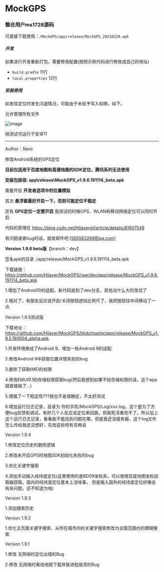 # MockGPS

### 整合用户ms1728源码
可直接下载使用：`/MockGPS/app/release/MockGPS_20210220.apk`

##### 开发
如果进行开发重新打包，需要修改配置(按照示例代码进行修改成自己的地址)
- `build.gradle` 11行
- `local.properties` 12行

##### 安装使用
如发现定位时发生闪退情况，可能由于未给予写入权限，如下。

允许管理所有文件

![image](https://user-images.githubusercontent.com/6322888/127121748-0307a3f1-2dce-4c09-8ce3-73b4866fced7.png)

经测试可运行于安卓11

----

Author：Nero

修改Android系统的GPS定位

__目前仅适用于百度地图和高德地图的SDK定位，腾讯系列无法使用__

__安装包路径: app\release\MockGPS_v1.9.6.191114_beta.apk__

需要开启 __开发者选项中的位置模拟__

其次 __悬浮窗最好开启一下，否则可能定位不稳定__

还有 __GPS定位一定要开启__  我测试的时候GPS、WLAN和移动网络定位可以同时开启

代码的原理在 https://blog.csdn.net/Hilavergil/article/details/81907548

有问题或者bug的话，就发邮件吧 [565563269@qq.com]


__Version 1.9.6 beta版__【branch：dev】
  
  签名apk的目录 ./app/release/MockGPS_v1.9.6.191114_beta.apk
  
  下载链接：https://github.com/Hilaver/MockGPS/raw/dev/app/release/MockGPS_v1.9.6.191114_beta.apk

  1.增加了Android10的适配，新代码放到了dev分支，其他没什么大的改动了

  2.哦对了，有朋友反应说开启/关闭按钮遮挡比例尺了，我把按钮往中间移动了一点
  

Version 1.9.5测试版
  
  下载地址：https://github.com/Hilaver/MockGPS/blob/master/app/release/MockGPS_v1.9.5.190604_alpha.apk

  1.开发环境换成了Android 9，增加一些Android 9的适配
  
  2.修改Android 9中获取位置详情失败的bug
  
  3.删除了获取IMEI的权限
  
  4.修改EMUI9.1的存储权限获取bug(然后我想到如果不给存储权限的话，这个app就直接崩了...)
  
  5.增强了一下稳定性???我也不是很确定，不太好测试
  
  6.增加运行日志记录，目录为 你的手机/MockGPS/Log/xxx.log，这个是为了方便bug反馈和调试。有好几个人反应说定位来回跳，但我死活重现不了。所以加上这个运行日志记录，看看能不能找到问题在哪。但是我还没服务器，这个log文件怎么传给我还没想好，先改这些吧有空再说


Version 1.9.4

  1.修改定位历史的删除逻辑
  
  2.修改未开启GPS时地图SDK初始化失败的bug
  
  3.优化关键字搜索
  
  4.添加手动输入经纬度定位(这里使用的是BD09坐标系，可以使用百度地图坐标拾取器获取。国内的经纬度定位基本上没啥事，
    但是输入国外的经纬度定位好像会有些问题，还不知道为啥)

Version 1.9.3

  1.添加搜索历史

Version 1.9.2

  1.优化主页面关键字搜索，从所在城市内的关键字搜索修改为全国范围内的模糊搜索

Version 1.9.1
  
  1.修改 无网络时定位出错的Bug
  
  2.修改 无网络时离线地图下载导致进程崩溃的Bug
  

